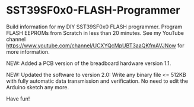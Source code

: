 # SST39SF0x0-FLASH-Programmer

Build information for my DIY SST39SF0x0 FLASH programmer. Program FLASH EEPROMs from Scratch in less than 20 minutes.
See my YouTube channel https://www.youtube.com/channel/UCXYQcMpUBT3aaQKfmAVJNow for more information.

NEW: Added a PCB version of the breadboard hardware version 1.1.

NEW: Updated the software to version 2.0: Write any binary file <= 512KB with fully automatic data transmission and verification.
No need to edit the Arduino sketch any more.

Have fun!
